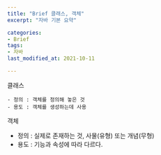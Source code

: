 ```yaml
---
title: "Brief 클래스, 객체"
excerpt: "자바 기본 요약"

categories:
- Brief
tags:
- 자바
last_modified_at: 2021-10-11

---
```



클래스

	- 정의 : 객체를 정의해 놓은 것
	- 용도 : 객체를 생성하는데 사용

객체

 - 정의 : 실제로 존재하는 것, 사물(유형) 또는 개념(무형)
 - 용도 : 기능과 속성에 따라 다르다.

